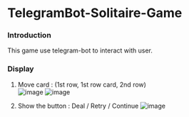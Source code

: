 # TelegramBot-Solitaire-Game
### Introduction
  This game use telegram-bot to interact with user. 
### Display
  1. Move card : (1st row, 1st row card, 2nd row) </br>
     ![image](https://github.com/Ray-red-byte/TelegramBot-Solitaire-Game/assets/72739609/d9bbaba5-086f-4ad2-9161-567921b745ec)
     ![image](https://github.com/Ray-red-byte/TelegramBot-Solitaire-Game/assets/72739609/c7b9f177-daeb-4a0c-a22b-775cc9b93527)


  3. Show the button : Deal / Retry / Continue
     ![image](https://github.com/Ray-red-byte/TelegramBot-Solitaire-Game/assets/72739609/fb867832-503d-42de-8505-4644293adb91)

     

